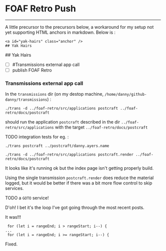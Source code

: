 # FOAF Retro Push

---

A little precursor to the precursors below, a workaround for my setup not yet supporting HTML anchors in markdown. Below is :

```
<a id="yak-hairs" class="anchor" />
## Yak Hairs
```

<a id="yak-hairs" class="anchor" /> 
## Yak Hairs

- [ ] #Transmissions external app call
- [ ] publish FOAF Retro

### Transmissions external app call

In the `transmissions` dir (on my destop machine, `/home/danny/github-danny/transmissions`) :

```
./trans -d ../foaf-retro/src/applications postcraft ../foaf-retro/docs/postcraft
```

should run the application `postcraft` described in the dir `../foaf-retro/src/applications` with the target `../foaf-retro/docs/postcraft`

TODO integration tests for eg. :

```
./trans postcraft ../postcraft/danny.ayers.name

./trans -d ../foaf-retro/src/applications postcraft.render ../foaf-retro/docs/postcraft
```

It looks like it's running ok but the index page isn't getting properly build.

Using the single transmission `postcraft.render` does reduce the material logged, but it would be better if there was a bit more flow control to skip services.

TODO a `GOTO` service!

D'oh! I bet it's the loop I've got going through the most recent posts.

It was!!!

```
 for (let i = rangeEnd; i > rangeStart; i--) {
...
 for (let i = rangeEnd; i >= rangeStart; i--) {
```

Fixed.
